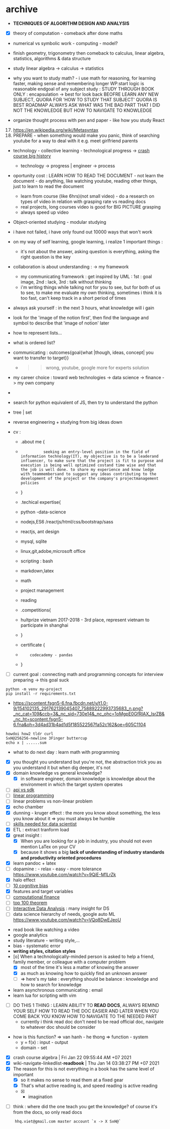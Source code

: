 # archive

- **TECHNIQUES OF ALGORITHM DESIGN AND ANALYSIS**
- [x] theory of computation - comeback after done maths
- numerical vs symbolic work - computing - model?
- finish geometry, trigonometry then comeback to calculus, linear algebra, statistics, algorithms & data structure

- study linear algebra -> calculus -> statistics
- why you want to study math? - i use math for reasoning, for learning faster, making sense and remembering longer
  WP:start
  logic is reasonable
  endgoal of any subject study : STUDY THROUGH BOOK ONLY : encapsulation -> best for look back
  BEOFRE LEARN ANY NEW SUBJECT, QUORA FOR 'HOW TO STUDY THAT SUBJECT'
  QUORA IS BEST ROADMAP
  ALWAYS ASK WHAT WAS THE BAD PART THAT I DID
  NOT THE KNOWLEDGE BUT HOW TO NAVIGATE TO KNOWLEDGE
- organize thought process with pen and paper - like how you study React

17. https://en.wikipedia.org/wiki/Metasyntax
18. PREPARE - when something would make you panic, think of searching youtube for a way to deal with it e.g. meet girlfriend parents

- technology - collective learning - technological progress -> [crash course big history](crash-course-big-history)
     - technology -> progress | engineer -> process
- oportunity cost : LEARN HOW TO READ THE DOCUMENT - not learn the document - do anything, like watching youtube, reading other things, just to learn to read the document
     - learn from course (like 6hrs)(not small video) - do a research on types of video in relation with grasping rate vs reading docs
     - real projects, long courses video is good for BIG PICTURE grasping
     - always speed up video
- Object-oriented studying - modular studying
- i have not failed, i have only found out 10000 ways that won't work
- on my way of self learning, google learning, i realize 1 important things :
     - it's not about the answer, asking question is everything, asking the right question is the key
- collaboration is about understanding : -> my framework
     - my communicating framework : get inspired by UML : 1st : goal image, 2nd : lack, 3rd : talk without thinking
     - i'm writing things while talking not for you to see, but for both of us to see, to make me evaluate my own thinking, sometimes i think it is too fast, can't keep track in a short period of times
- always ask yourself : in the next 3 hours, what knowledge will i gain
- look for the 'image of the notion first', then find the language and symbol to describe that 'image of notion' later
- how to represent lists...
- what is ordered list?
- communicating : outcomes{goal{what |though, ideas, concept| you want to transfer to target}}
     - > > wrong, youtube, google more for experts solution
- my career choice : toward web technologies -> data science -> finance -> my own company
-
- search for python equivalent of JS, then try to understand the python

- tree | set
- reverse engineering + studying from big ideas down
- cv :

     - .about me {
     -               seeking an entry-level position in the field of information technology(IT), my objective is to be a leaderand influencer, to make sure that the project is fit to purpose and execution is being well optimized costand time wise and that the job is well done. to share my experience and know ledge with teammembersand to suggest any ideas contributing to the development of the project or the company's projectmanagement policies
     - }

     - .techical expertise{
     - python -data-science
     - nodejs,ES6 /reactjs/html/css/bootstrap/sass
     - reactjs, ant design
     - mysql, sqlite
     - linux,git,adobe,microsoft office
     - scripting : bash
     - markdown,latex

     - math
     - project management
     - reading

     - .competitions{
     - hultprize vietnam 2017-2018 - 3rd place, represent vietnam to participate in shanghai
     - }

     - certificate {
     -         codecademy - pandas
     - }

- [ ] current goal : connecting math and programming concepts for interview preparing -> this goal suck

```
python -m venv my-project
pip install -r requirements.txt
```

- https://scontent.fsgn5-6.fna.fbcdn.net/v/t1.0-9/154102135_291762139045407_75889222993735683_n.png?_nc_cat=109&ccb=3&_nc_sid=730e14&_nc_ohc=1oMgpE0GfRIAX_IsrZB&_nc_ht=scontent.fsgn5-6.fna&oh=3d4ad31b4ad1d5f185522567fa52c162&oe=605C1104

```
howdoi how2 tldr curl
SxH@256256-newline 3Finger buttercup
echo x | ......sum
```

- what to do next day : learn math with programming

* [x] you thought you understand but you're not, the abstraction trick you as you understand it but when dig deeper, it's not
* [x] domain knowledge vs general knowledge?
     - [x] in software engineer, domain knowledge is knowledge about the environment in which the target system operates
* [ ] [api vs sdk](https://nordicapis.com/what-is-the-difference-between-an-api-and-an-sdk/)
* [ ] [linear programming](https://en.wikipedia.org/wiki/Linear_programming)
* [ ] linear problems vs non-linear problem
* [x] echo chamber
* [x] dunning - kruger effect : the more you know about something, the less you know about it => you must always be humble
* [ ] [skills needed for data scientist](https://www.youtube.com/watch?v=em8nBc-zRaM)
* [x] ETL : extract tranform load
* [x] great insight :
     - [x] When you are looking for a job in industry, you should not even mention LaTex on your CV
     - [x] because it shows a big **lack of understanding of industry standards and productivity oriented procedures**
* [x] learn pandoc + latex
* [ ] dopamine : - relax - easy - more tolerance https://www.youtube.com/watch?v=9QiE-M1LrZk
* [x] halo effect
* [ ] [10 cognitive bias](https://www.verywellmind.com/cognitive-biases-distort-thinking-2794763)
* [x] features and target variables
* [ ] [computational finance](https://en.wikipedia.org/wiki/Computational_finance)
* [ ] [top 100 theorem](http://pirate.shu.edu/~kahlnath/Top100.html)
* [ ] [Interactive Data Analysis](https://www.youtube.com/watch?v=hsfWtPH2kDg) : many insight for DS
* [ ] data science hierarchy of needs, google auto ML https://www.youtube.com/watch?v=VQq8DwEJeoU
* read book like watching a video
* google analytics
* study literature - writing style,...
* bias - systematic error
* **writing styles, citation styles**
* [o] When a technologically-minded person is asked to help a friend, family member, or colleague with a computer problem
     - [x] most of the time it's less a matter of knowing the answer
     - [x] as much as knowing how to quickly find an unknown answer
     - [ ] => here's my take : everything should be balance : knowledge and how to search for knowledge
* learn asynchronous communicating : email
* learn lua for scripting with vim
* [ ] DO THIS 1 THING : LEARN ABILITY TO **READ DOCS**, ALWAYS REMIND YOUR SELF HOW TO READ THE DOC EASIER AND LATER WHEN YOU COME BACK YOU KNOW HOW TO NAVIGATE TO THE NEEDED PART
     - currently i think read doc don't need to be read official doc, navigate to whatever doc should be consider
* how is this function? => van hanh - he thong => function - system
     - y = f(x) : input - output
     - domain - set
* [x] crash course algebra | Fri Jan 22 09:55:44 AM +07 2021
* [x] wiki-navigate-linkedlist-**readbook** | Thu Jan 14 03:38:27 PM +07 2021
* [x] The reason for this is not everything in a book has the same level of important
     - [x] so it makes no sense to read them at a fixed gear
     - [x] That's what active reading is, and speed reading is active reading
     - [x]    - imagination

- [ ] think : where did the one teach you get the knowledge? of course it's from the docs, so only read docs

```
    hhq.viet@gmail.com master account `x -> X SxH@`
```
